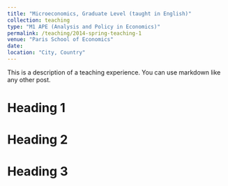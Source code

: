 ```yaml
---
title: "Microeconomics, Graduate Level (taught in English)"
collection: teaching
type: "M1 APE (Analysis and Policy in Economics)"
permalink: /teaching/2014-spring-teaching-1
venue: "Paris School of Economics"
date: 
location: "City, Country"
---
```


This is a description of a teaching experience. You can use markdown like any other post.

Heading 1
======

Heading 2
======

Heading 3
======
